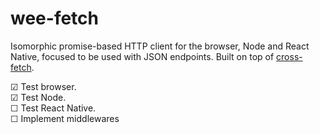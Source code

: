 # wee-fetch

Isomorphic promise-based HTTP client for the browser, Node and React Native, focused to be used with JSON endpoints. Built on top of [cross-fetch](https://www.npmjs.com/package/cross-fetch).

☑ Test browser.  
☑ Test Node.  
☐ Test React Native.  
☐ Implement middlewares   
